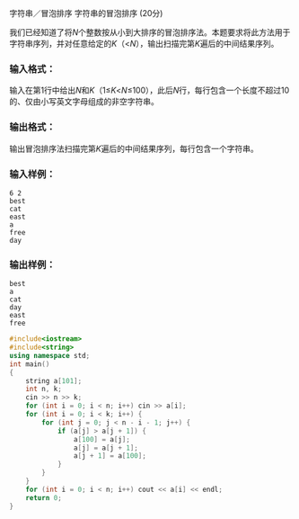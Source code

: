 字符串／冒泡排序 字符串的冒泡排序 (20分)

我们已经知道了将*N*个整数按从小到大排序的冒泡排序法。本题要求将此方法用于字符串序列，并对任意给定的*K*（<*N*），输出扫描完第*K*遍后的中间结果序列。

### 输入格式：

输入在第1行中给出*N*和*K*（1≤*K*<*N*≤100），此后*N*行，每行包含一个长度不超过10的、仅由小写英文字母组成的非空字符串。

### 输出格式：

输出冒泡排序法扫描完第*K*遍后的中间结果序列，每行包含一个字符串。

### 输入样例：

```in
6 2
best
cat
east
a
free
day
```

### 输出样例：

```out
best
a
cat
day
east
free
```



```c++
#include<iostream>
#include<string>
using namespace std;
int main()
{
	string a[101];
	int n, k;
	cin >> n >> k;
	for (int i = 0; i < n; i++) cin >> a[i];
	for (int i = 0; i < k; i++) {
		for (int j = 0; j < n - i - 1; j++) {
			if (a[j] > a[j + 1]) {
				a[100] = a[j];
				a[j] = a[j + 1];
				a[j + 1] = a[100];
			}
		}
	}
	for (int i = 0; i < n; i++) cout << a[i] << endl;
	return 0;
}
```

